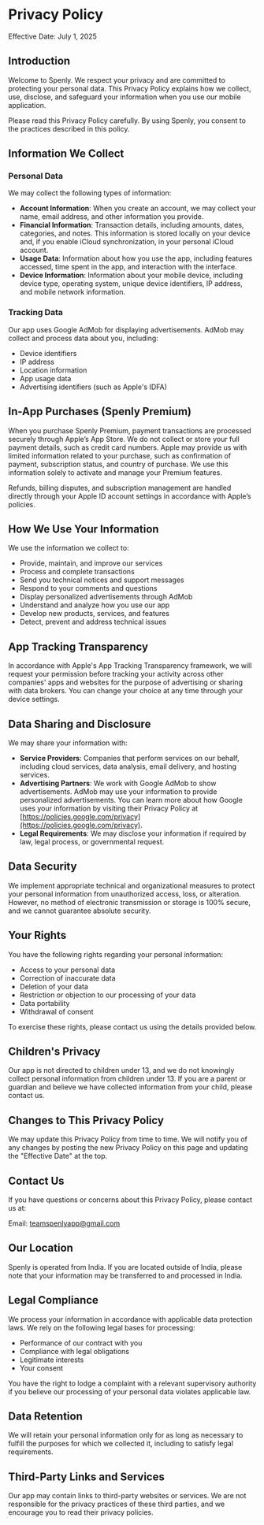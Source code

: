 # Privacy Policy

Effective Date: July 1, 2025

## Introduction

Welcome to Spenly. We respect your privacy and are committed to protecting your personal data. This Privacy Policy explains how we collect, use, disclose, and safeguard your information when you use our mobile application.

Please read this Privacy Policy carefully. By using Spenly, you consent to the practices described in this policy.

## Information We Collect

### Personal Data

We may collect the following types of information:

- **Account Information**: When you create an account, we may collect your name, email address, and other information you provide.
- **Financial Information**: Transaction details, including amounts, dates, categories, and notes. This information is stored locally on your device and, if you enable iCloud synchronization, in your personal iCloud account.
- **Usage Data**: Information about how you use the app, including features accessed, time spent in the app, and interaction with the interface.
- **Device Information**: Information about your mobile device, including device type, operating system, unique device identifiers, IP address, and mobile network information.

### Tracking Data

Our app uses Google AdMob for displaying advertisements. AdMob may collect and process data about you, including:

- Device identifiers
- IP address
- Location information
- App usage data
- Advertising identifiers (such as Apple's IDFA)

## In-App Purchases (Spenly Premium)

When you purchase Spenly Premium, payment transactions are processed securely through Apple’s App Store. We do not collect or store your full payment details, such as credit card numbers. Apple may provide us with limited information related to your purchase, such as confirmation of payment, subscription status, and country of purchase. We use this information solely to activate and manage your Premium features.

Refunds, billing disputes, and subscription management are handled directly through your Apple ID account settings in accordance with Apple’s policies.

## How We Use Your Information

We use the information we collect to:

- Provide, maintain, and improve our services
- Process and complete transactions
- Send you technical notices and support messages
- Respond to your comments and questions
- Display personalized advertisements through AdMob
- Understand and analyze how you use our app
- Develop new products, services, and features
- Detect, prevent and address technical issues

## App Tracking Transparency

In accordance with Apple's App Tracking Transparency framework, we will request your permission before tracking your activity across other companies' apps and websites for the purpose of advertising or sharing with data brokers. You can change your choice at any time through your device settings.

## Data Sharing and Disclosure

We may share your information with:

- **Service Providers**: Companies that perform services on our behalf, including cloud services, data analysis, email delivery, and hosting services.
- **Advertising Partners**: We work with Google AdMob to show advertisements. AdMob may use your information to provide personalized advertisements. You can learn more about how Google uses your information by visiting their Privacy Policy at [https://policies.google.com/privacy](https://policies.google.com/privacy).
- **Legal Requirements**: We may disclose your information if required by law, legal process, or governmental request.

## Data Security

We implement appropriate technical and organizational measures to protect your personal information from unauthorized access, loss, or alteration. However, no method of electronic transmission or storage is 100% secure, and we cannot guarantee absolute security.

## Your Rights

You have the following rights regarding your personal information:

- Access to your personal data
- Correction of inaccurate data
- Deletion of your data
- Restriction or objection to our processing of your data
- Data portability
- Withdrawal of consent

To exercise these rights, please contact us using the details provided below.

## Children's Privacy

Our app is not directed to children under 13, and we do not knowingly collect personal information from children under 13. If you are a parent or guardian and believe we have collected information from your child, please contact us.

## Changes to This Privacy Policy

We may update this Privacy Policy from time to time. We will notify you of any changes by posting the new Privacy Policy on this page and updating the "Effective Date" at the top.

## Contact Us

If you have questions or concerns about this Privacy Policy, please contact us at:

Email: teamspenlyapp@gmail.com

## Our Location

Spenly is operated from India. If you are located outside of India, please note that your information may be transferred to and processed in India.

## Legal Compliance

We process your information in accordance with applicable data protection laws. We rely on the following legal bases for processing:

- Performance of our contract with you
- Compliance with legal obligations
- Legitimate interests
- Your consent

You have the right to lodge a complaint with a relevant supervisory authority if you believe our processing of your personal data violates applicable law.

## Data Retention

We will retain your personal information only for as long as necessary to fulfill the purposes for which we collected it, including to satisfy legal requirements.

## Third-Party Links and Services

Our app may contain links to third-party websites or services. We are not responsible for the privacy practices of these third parties, and we encourage you to read their privacy policies. 
